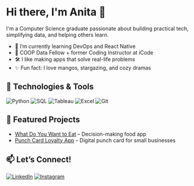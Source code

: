 # Hi there, I'm Anita 👋

I'm a Computer Science graduate passionate about building practical tech, simplifying data, and helping others learn.

- 🌱 I’m currently learning DevOps and React Native
- 🧠 COOP Data Fellow + former Coding Instructor at iCode
- 🛠️ I like making apps that solve real-life problems
- ✨ Fun fact: I love mangos, stargazing, and cozy dramas

## 🔧 Technologies & Tools
![Python](https://img.shields.io/badge/Python-black?logo=python&logoColor=white)
![SQL](https://img.shields.io/badge/SQL-blue?logo=sqlite&logoColor=white)
![Tableau](https://img.shields.io/badge/Tableau-orange?logo=tableau&logoColor=white)
![Excel](https://img.shields.io/badge/Excel-green?logo=microsoft-excel&logoColor=white)
![Git](https://img.shields.io/badge/Git-black?logo=git&logoColor=orange)

## 📂 Featured Projects
- [What Do You Want to Eat](https://github.com/yourproject1) – Decision-making food app
- [Punch Card Loyalty App](https://github.com/yourproject2) – Digital punch card for small businesses

## 📫 Let’s Connect!
[![LinkedIn](https://img.shields.io/badge/LinkedIn-blue?logo=linkedin&logoColor=white)](https://www.linkedin.com/in/HongAnita)
[![Instagram](https://img.shields.io/badge/Instagram-red?logo=instagram&logoColor=white)](https://instagram.com/heyanitaminute)
